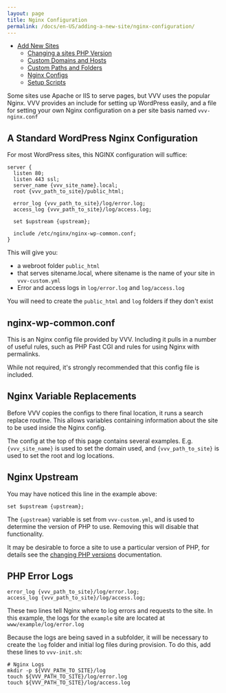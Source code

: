 ```yaml
---
layout: page
title: Nginx Configuration
permalink: /docs/en-US/adding-a-new-site/nginx-configuration/
---
```


* [Add New Sites](index.md)
   * [Changing a sites PHP Version](changing-php-version.md)
   * [Custom Domains and Hosts](custom-domains-host.md)
   * [Custom Paths and Folders](custom-paths-and-folders.md)
   * [Nginx Configs](nginx-configs.md)
   * [Setup Scripts](setup-script.md)

Some sites use Apache or IIS to serve pages, but VVV uses the popular Nginx. VVV provides an include for setting up WordPress easily, and a file for setting your own Nginx configuration on a per site basis named `vvv-nginx.conf`

## A Standard WordPress Nginx Configuration

For most WordPress sites, this NGINX configuration will suffice:

```Nginx
server {
  listen 80;
  listen 443 ssl;
  server_name {vvv_site_name}.local;
  root {vvv_path_to_site}/public_html;

  error_log {vvv_path_to_site}/log/error.log;
  access_log {vvv_path_to_site}/log/access.log;

  set $upstream {upstream};

  include /etc/nginx/nginx-wp-common.conf;
}
```

This will give you:

 - a webroot folder `public_html`
 - that serves sitename.local, where sitename is the name of your site in `vvv-custom.yml`
 - Error and access logs in `log/error.log` and `log/access.log`

You will need to create the `public_html` and `log` folders if they don't exist

## nginx-wp-common.conf

This is an Nginx config file provided by VVV. Including it pulls in a number of useful rules, such as PHP Fast CGI and rules for using Nginx with permalinks.

While not required, it's strongly recommended that this config file is included.

## Nginx Variable Replacements

Before VVV copies the configs to there final location, it runs a search replace routine. This allows variables containing information about the site to be used inside the Nginx config.

The config at the top of this page contains several examples. E.g. `{vvv_site_name}` is used to set the domain used, and `{vvv_path_to_site}` is used to set the root and log locations.

## Nginx Upstream

You may have noticed this line in the example above:

```Nginx
set $upstream {upstream};
```

The `{upstream}` variable is set from `vvv-custom.yml`, and is used to determine the version of PHP to use. Removing this will disable that functionality.

It may be desirable to force a site to use a particular version of PHP, for details see the [changing PHP versions](changing-php-version.md) documentation.

## PHP Error Logs

```Nginx
error_log {vvv_path_to_site}/log/error.log;
access_log {vvv_path_to_site}/log/access.log;
```

These two lines tell Nginx where to log errors and requests to the site. In this example, the logs for the `example` site are located at `www/example/log/error.log`

Because the logs are being saved in a subfolder, it will be necessary to create the `log` folder and initial log files during provision. To do this, add these lines to `vvv-init.sh`:

```shell
# Nginx Logs
mkdir -p ${VVV_PATH_TO_SITE}/log
touch ${VVV_PATH_TO_SITE}/log/error.log
touch ${VVV_PATH_TO_SITE}/log/access.log
```
